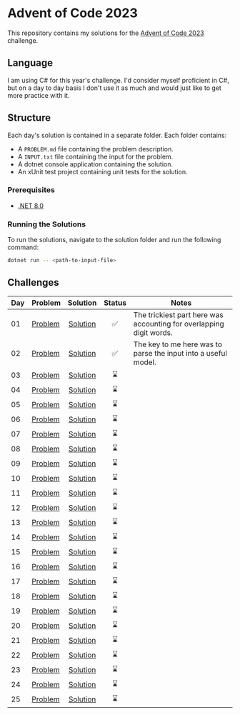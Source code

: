 # Advent of Code 2023

This repository contains my solutions for the [Advent of Code 2023](https://adventofcode.com/2023) challenge.

## Language

I am using C# for this year's challenge. I'd consider myself proficient in C#, but on a day to day basis I don't use it as much and would just like to get more practice with it.

## Structure

Each day's solution is contained in a separate folder. Each folder contains:

- A `PROBLEM.md` file containing the problem description.
- A `INPUT.txt` file containing the input for the problem.
- A dotnet console application containing the solution.
- An xUnit test project containing unit tests for the solution.

### Prerequisites

- [.NET 8.0](https://dotnet.microsoft.com/download/dotnet/8.0)

### Running the Solutions

To run the solutions, navigate to the solution folder and run the following command:

```bash
dotnet run -- <path-to-input-file>
```

## Challenges

| Day | Problem                    |            Solution             | Status | Notes                                                               |
| --- | -------------------------- | :-----------------------------: | :----: | ------------------------------------------------------------------- |
| 01  | [Problem](./01/PROBLEM.md) |   [Solution](./01/Trebuchet/)   |   ✅   | The trickiest part here was accounting for overlapping digit words. |
| 02  | [Problem](./02/PROBLEM.md) | [Solution](./02/CubeConundrum/) |   ✅   | The key to me here was to parse the input into a useful model.      |
| 03  | [Problem](./03/PROBLEM.md) |        [Solution](./03/)        |   ⌛   |
| 04  | [Problem](./04/PROBLEM.md) |        [Solution](./04/)        |   ⌛   |
| 05  | [Problem](./05/PROBLEM.md) |        [Solution](./05/)        |   ⌛   |
| 06  | [Problem](./06/PROBLEM.md) |        [Solution](./06/)        |   ⌛   |
| 07  | [Problem](./07/PROBLEM.md) |        [Solution](./07/)        |   ⌛   |
| 08  | [Problem](./08/PROBLEM.md) |        [Solution](./08/)        |   ⌛   |
| 09  | [Problem](./09/PROBLEM.md) |        [Solution](./09/)        |   ⌛   |
| 10  | [Problem](./10/PROBLEM.md) |        [Solution](./10/)        |   ⌛   |
| 11  | [Problem](./11/PROBLEM.md) |        [Solution](./11/)        |   ⌛   |
| 12  | [Problem](./12/PROBLEM.md) |        [Solution](./12/)        |   ⌛   |
| 13  | [Problem](./13/PROBLEM.md) |        [Solution](./13/)        |   ⌛   |
| 14  | [Problem](./14/PROBLEM.md) |        [Solution](./14/)        |   ⌛   |
| 15  | [Problem](./15/PROBLEM.md) |        [Solution](./15/)        |   ⌛   |
| 16  | [Problem](./16/PROBLEM.md) |        [Solution](./16/)        |   ⌛   |
| 17  | [Problem](./17/PROBLEM.md) |        [Solution](./17/)        |   ⌛   |
| 18  | [Problem](./18/PROBLEM.md) |        [Solution](./18/)        |   ⌛   |
| 19  | [Problem](./19/PROBLEM.md) |        [Solution](./19/)        |   ⌛   |
| 20  | [Problem](./20/PROBLEM.md) |        [Solution](./20/)        |   ⌛   |
| 21  | [Problem](./21/PROBLEM.md) |        [Solution](./21/)        |   ⌛   |
| 22  | [Problem](./22/PROBLEM.md) |        [Solution](./22/)        |   ⌛   |
| 23  | [Problem](./23/PROBLEM.md) |        [Solution](./23/)        |   ⌛   |
| 24  | [Problem](./24/PROBLEM.md) |        [Solution](./24/)        |   ⌛   |
| 25  | [Problem](./25/PROBLEM.md) |        [Solution](./25/)        |   ⌛   |

